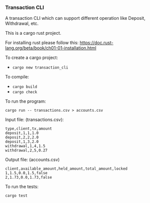 ### Transaction CLI

A transaction CLI which can support different operation like Deposit, Withdrawal, etc.

This is a cargo rust project.

For installing rust please follow this: https://doc.rust-lang.org/beta/book/ch01-01-installation.html

To create a cargo project:

* ```cargo new transaction_cli```

To compile:

* ```cargo build```
* ```cargo check```


To run the program:

 ```cargo run -- transactions.csv > accounts.csv```

 Input file: (transactions.csv):

```
type,client,tx,amount
deposit,1,1,1.0
deposit,2,2,2.0
deposit,1,3,2.0
withdrawal,1,4,1.5
withdrawal,2,5,0.27
```

Output file: (accounts.csv)

```
client,available_amount,held_amount,total_amount,locked
1,1.5,0.0,1.5,false
2,1.73,0.0,1.73,false
```

To run the tests:

```cargo test```
